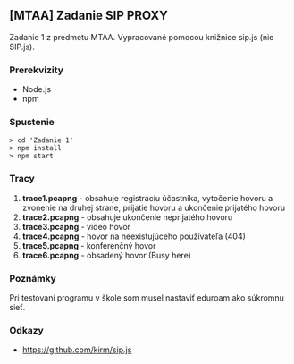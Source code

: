 ## [MTAA] Zadanie SIP PROXY 

Zadanie 1 z predmetu MTAA. Vypracované pomocou knižnice sip.js (nie SIP.js).

### Prerekvizity
 - Node.js
 - npm

### Spustenie
```
> cd 'Zadanie 1'
> npm install
> npm start
```

### Tracy

1. **trace1.pcapng** - obsahuje registráciu účastníka, vytočenie hovoru a zvonenie na druhej strane, prijatie hovoru a ukončenie prijatého hovoru
2. **trace2.pcapng** - obsahuje ukončenie neprijatého hovoru
3. **trace3.pcapng** - video hovor
4. **trace4.pcapng** - hovor na neexistujúceho používateľa (404)
5. **trace5.pcapng** - konferenčný hovor
6. **trace6.pcapng** - obsadený hovor (Busy here)

### Poznámky

Pri testovaní programu v škole som musel nastaviť eduroam ako súkromnu sieť.

### Odkazy

- https://github.com/kirm/sip.js